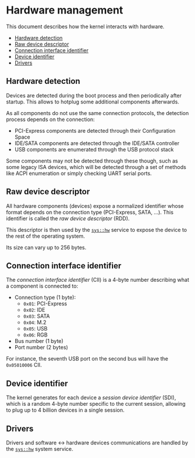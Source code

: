 # Hardware management

This document describes how the kernel interacts with hardware.

- [Hardware detection](#hardware-detection)
- [Raw device descriptor](#raw-device-descriptor)
- [Connection interface identifier](#connection-interface-identifier)
- [Device identifier](#device-identifier)
- [Drivers](#drivers)

## Hardware detection

Devices are detected during the boot process and then periodically after startup. This allows to hotplug some additional components afterwards.

As all components do not use the same connection protocols, the detection process depends on the connection:

* PCI-Express components are detected through their Configuration Space
* IDE/SATA components are detected through the IDE/SATA controller
* USB components are enumerated through the USB protocol stack

Some components may not be detected through these though, such as some legacy ISA devices, which will be detected through a set of methods like ACPI enumeration or simply checking UART serial ports.

## Raw device descriptor

All hardware components (devices) expose a normalized identifier whose format depends on the connection type (PCI-Express, SATA, ...). This identifier is called the _raw device descriptor_ (RDD).

This descriptor is then used by the [`sys::hw`](../services/hw.md) service to expose the device to the rest of the operating system.

Its size can vary up to 256 bytes.

## Connection interface identifier

The *connection interface identifier* (CII) is a 4-byte number describing what a component is connected to:

- Connection type (1 byte):
  - `0x01`: PCI-Express
  - `0x02`: IDE
  - `0x03`: SATA
  - `0x04`: M.2
  - `0x05`: USB
  - `0x06`: RGB
- Bus number (1 byte)
- Port number (2 bytes)

For instance, the seventh USB port on the second bus will have the `0x05010006` CII.

## Device identifier

The kernel generates for each device a _session device identifier_ (SDI), which is a random 4-byte number specific to the current session, allowing to plug up to 4 billion devices in a single session.

## Drivers

Drivers and software <-> hardware devices communications are handled by the [`sys::hw`](../services/hw.md) system service.
